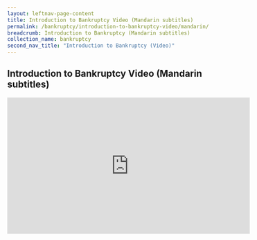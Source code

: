 ```yaml
---
layout: leftnav-page-content
title: Introduction to Bankruptcy Video (Mandarin subtitles)
permalink: /bankruptcy/introduction-to-bankruptcy-video/mandarin/
breadcrumb: Introduction to Bankruptcy (Mandarin subtitles)
collection_name: bankruptcy
second_nav_title: "Introduction to Bankruptcy (Video)"
---
```


Introduction to Bankruptcy Video (Mandarin subtitles)
---
<div class="bp-youtube">
  <iframe width="560" height="315" src="https://www.youtube.com/embed/cO_dTvEbhu4" title="introduction to bankruptcy"frameborder="0" allow="accelerometer; autoplay; encrypted-media; gyroscope; picture-in-picture" allowfullscreen></iframe>
</div>
